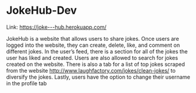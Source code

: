 # JokeHub-Dev

Link: https://joke---hub.herokuapp.com/

JokeHub is a website that allows users to share jokes. Once users are logged into the website, they can create, delete, like, and comment on different jokes. In the user’s feed, there is a section for all of the jokes the user has liked and created. Users are also allowed to search for jokes created on the website. There is also a tab for a list of top jokes scraped from the website http://www.laughfactory.com/jokes/clean-jokes/ to diversify the jokes. Lastly, users have the option to change their username in the profile tab
